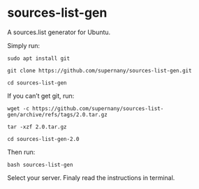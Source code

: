 # sources-list-gen

A sources.list generator for Ubuntu.

Simply run:
```
sudo apt install git
```
```
git clone https://github.com/supernany/sources-list-gen.git
```
```
cd sources-list-gen
```
If you can’t get git, run:
```
wget -c https://github.com/supernany/sources-list-gen/archive/refs/tags/2.0.tar.gz
```
```
tar -xzf 2.0.tar.gz
```
```
cd sources-list-gen-2.0
```
Then run:
```
bash sources-list-gen
```
Select your server.
Finaly read the instructions in terminal.
